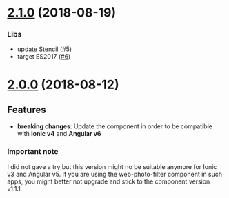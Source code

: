 <a name="2.1.0"></a>
# [2.1.0](https://github.com/fluster/web-photo-filter/compare/v2.0.0...v2.1.0) (2018-08-19)

### Libs

* update Stencil ([#5](https://github.com/fluster/web-photo-filter/issues/6))
* target ES2017 ([#6](https://github.com/fluster/web-photo-filter/issues/6))

<a name="2.0.0"></a>
# [2.0.0](https://github.com/fluster/web-photo-filter/compare/v1.1.1...v2.0.0) (2018-08-12)

## Features

* **breaking changes**: Update the component in order to be compatible with **Ionic v4** and **Angular v6**

### Important note

I did not gave a try but this version might no be suitable anymore for Ionic v3 and Angular v5. If you are using the web-photo-filter component in such apps, you might better not upgrade and stick to the component version v1.1.1
 
